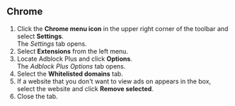 ## Chrome

1. Click the **Chrome menu icon** in the upper right corner of the toolbar and select **Settings**.
<br>The *Settings* tab opens.
2. Select **Extensions** from the left menu.
3. Locate Adblock Plus and click **Options**.
<br>The *Adblock Plus Options* tab opens.
4. Select the **Whitelisted domains** tab.
5. If a website that you don't want to view ads on appears in the box, select the website and click **Remove selected**.
6. Close the tab.
